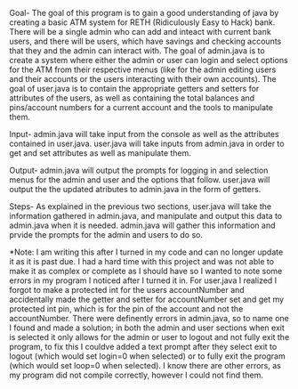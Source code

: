 Goal- The goal of this program is to gain a good understanding of java by creating a basic ATM system for RETH (Ridiculously Easy to Hack)
bank. There will be a single admin who can add and inteact with current bank users, and there will be users, which have savings and 
checking accounts that they and the admin can interact with. The goal of admin.java is to create a system where either the admin or user 
can login and select options for the ATM from their respective menus (like for the admin editing users and their accounts or the users
interacting with their own accounts). The goal of user.java is to contain the appropriate getters and setters for attributes of the users,
as well as containing the total balances and pins/account numbers for a current account and the tools to manipulate them.

Input- admin.java will take input from the console as well as the attributes contained in user.java. user.java will take inputs from
admin.java in order to get and set attributes as well as manipulate them.

Output- admin.java will output the prompts for logging in and selection menus for the admin and user and the options that follow.
user.java will output the the updated atributes to admin.java in the form of getters.

Steps- As explained in the previous two sections, user.java will take the information gathered in admin.java, and manipulate and output
this data to admin.java when it is needed. admin.java will gather this information and prvide the prompts for the admin and users to do 
so.

*Note: I am writing this after I turned in my code and can no longer update it as it is past due. I had a hard time with this project and
was not able to make it as complex or complete as I should have so I wanted to note some errors in my program I noticed after I turned it
in. For user.java I realized I forgot to make a protected int for the users accountNumber and accidentally made the getter and setter
for accountNumber set and get my protected int pin, which is for the pin of the account and not the accountNumber. There were definently
errors in admin.java, so to name one I found and made a solution; in both the admin and user sections when exit is selected it only allows
for the admin or user to logout and not fully exit the program, to fix this I couldve added a text prompt after they select exit to logout
(which would set login=0 when selected) or to fully exit the program (which would set loop=0 when selected). I know there are other errors,
as my program did not compile correctly, however I could not find them. 
